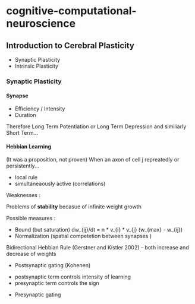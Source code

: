 # cognitive-computational-neuroscience

## Introduction to Cerebral Plasticity
* Synaptic Plasticity
* Intrinsic Plasticity

### Synaptic Plasticity
#### Synapse
* Efficiency / Intensity
* Duration 

Therefore Long Term Potentiation or Long Term Depression and similiarly Short Term...
#### Hebbian Learning
(It was a proposition, not proven) 
When an axon of cell j repreatedly or persistently...
- local rule
- simultaneaously active (correlations)

Weaknesses :

Problems of **stability** becasue of infinite weight growth

Possible measures : 
 - Bound (but saturation) dw_{ij}/dt = n * v_{i} * v_{j} (w_{max} - w_{ij})
 - Normalization (spatial competetion between synapses )
 
 Bidirectional Hebbian Rule (Gerstner and Kistler 2002) - both increase and decrease of weights
 - Postsynaptic gating (Kohenen)
 * postsynaptic term controls intensity of learning
 * presynaptic term controls the sign
 - Presynaptic gating
 
 
 




